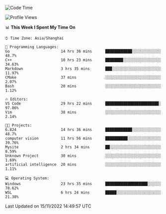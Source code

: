 <!--START_SECTION:waka-->
![Code Time](http://img.shields.io/badge/Code%20Time-345%20hrs%2022%20mins-blue)

![Profile Views](http://img.shields.io/badge/Profile%20Views-2-blue)

📊 **This Week I Spent My Time On** 

```text
⌚︎ Time Zone: Asia/Shanghai

💬 Programming Languages: 
Go                       14 hrs 36 mins      ████████████░░░░░░░░░░░░░   48.7% 
C++                      10 hrs 23 mins      ████████░░░░░░░░░░░░░░░░░   34.63% 
Markdown                 3 hrs 35 mins       ███░░░░░░░░░░░░░░░░░░░░░░   11.97% 
CMake                    37 mins             ░░░░░░░░░░░░░░░░░░░░░░░░░   2.07% 
Bash                     20 mins             ░░░░░░░░░░░░░░░░░░░░░░░░░   1.12%

🔥 Editors: 
VS Code                  29 hrs 22 mins      ████████████████████████░   97.86% 
Vim                      38 mins             ░░░░░░░░░░░░░░░░░░░░░░░░░   2.14%

🐱‍💻 Projects: 
6.824                    14 hrs 36 mins      ████████████░░░░░░░░░░░░░   48.7% 
computer vision          11 hrs 56 mins      ██████████░░░░░░░░░░░░░░░   39.76% 
Mysite                   2 hrs 34 mins       ██░░░░░░░░░░░░░░░░░░░░░░░   8.59% 
Unknown Project          30 mins             ░░░░░░░░░░░░░░░░░░░░░░░░░   1.69% 
artificial intelligence  20 mins             ░░░░░░░░░░░░░░░░░░░░░░░░░   1.11%

💻 Operating System: 
Windows                  23 hrs 35 mins      ███████████████████░░░░░░   78.62% 
WSL                      6 hrs 24 mins       █████░░░░░░░░░░░░░░░░░░░░   21.38%

```


 Last Updated on 15/11/2022 14:49:57 UTC
<!--END_SECTION:waka-->